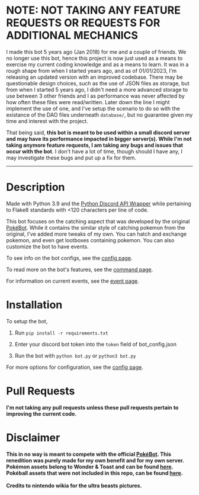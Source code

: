 # **NOTE: NOT TAKING ANY FEATURE REQUESTS OR REQUESTS FOR ADDITIONAL MECHANICS**

I made this bot 5 years ago (Jan 2018) for me and a couple of friends. We no longer use this bot, hence this project is now just used as a means to exercise my current coding knowledge and as a means to learn. It was in a rough shape from when I started years ago, and as of 01/01/2023, I'm releasing an updated version with an improved codebase. There may be questionable design choices, such as the use of JSON files as storage, but from when I started 5 years ago, I didn't need a more advanced storage to use between 3 other friends and I as performance was never affected by how often these files were read/written. Later down the line I might implement the use of one, and I've setup the scenario to do so with the existance of the DAO files underneath `database/`, but no guarantee given my time and interest with the project.

That being said, **this bot is meant to be used within a small discord server and may have its performance impacted in bigger server(s). While I'm not taking anymore feature requests, I am taking any bugs and issues that occur with the bot**. I don't have a lot of time, though should I have any, I may investigate these bugs and put up a fix for them.

------------

# Description

Made with Python 3.9 and the [Python Discord API Wrapper](https://github.com/Rapptz/discord.py) while pertaining to Flake8 standards with <120 characters per line of code.

This bot focuses on the catching aspect that was developed by the original [PokéBot](https://discordbots.org/bot/330488924449275916?utm_source=widget). While it contains the similar style of catching pokemon from the original, I've added more tweaks of my own. You can hatch and exchange pokemon, and even get lootboxes containing pokemon. You can also customize the bot to have events.

To see info on the bot configs, see the [config page](https://github.com/kodycode/PokeBot-Python/wiki/Config).

To read more on the bot's features, see the [command page](https://github.com/kodycode/PokeBot-Python/wiki/Command-Page).

For information on current events, see the [event page](https://github.com/kodycode/PokeBot-Python/wiki/Events).

# Installation

To setup the bot,

1. Run `pip install -r requirements.txt`

1. Enter your discord bot token into the `token` field of bot_config.json

1. Run the bot with `python bot.py` or `python3 bot.py`

For more options for configuration, see the [config page](https://github.com/kodycode/PokeBot-Python/wiki/Config).

# Pull Requests

**I'm not taking any pull requests unless these pull requests pertain to improving the current code.**

# Disclaimer
**This in no way is meant to compete with the official [PokéBot](https://discordbots.org/bot/330488924449275916?utm_source=widget). This renedition was purely made for my own benefit and for my own server. Pokémon assets belong to Wonder & Toast and can be found [here](https://github.com/Wonder-Toast/Pokemon-PNG). Pokéball assets that were not included in this repo, can be found [here](https://github.com/msikma/pokesprite).<br><br>Credits to nintendo wikia for the ultra beasts pictures.**
